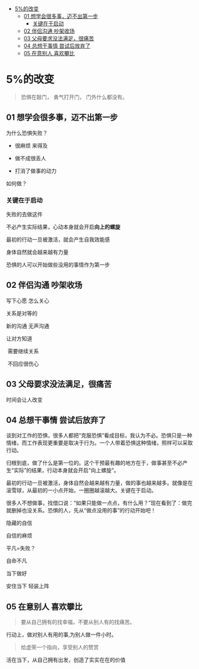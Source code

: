 
- [5%的改变](#5的改变)
  - [01 想学会很多事，迈不出第一步](#01-想学会很多事迈不出第一步)
    - [关键在于启动](#关键在于启动)
  - [02 伴侣沟通 吵架收场](#02-伴侣沟通-吵架收场)
  - [03 父母要求没法满足，很痛苦](#03-父母要求没法满足很痛苦)
  - [04 总想干事情 尝试后放弃了](#04-总想干事情-尝试后放弃了)
  - [05 在意别人 喜欢攀比](#05-在意别人-喜欢攀比)


# 5%的改变



>恐惧在敲门，
勇气打开门，
门外什么都没有。


## 01 想学会很多事，迈不出第一步

为什么恐惧失败？

- 很麻烦 来得及 

- 做不成很丢人

- 打消了做事的动力

如何做？



###  关键在于启动

失败的去做这件

不必产生实际结果，心动本身就会开启**向上的螺旋**

最初的行动一旦被激活，就会产生自我效能感

身体自然就会越来越有力量



恐惧的人可以开始做些没用的事情作为第一步



## 02 伴侣沟通 吵架收场



写下心愿 怎么关心



关系是对等的



新的沟通 无声沟通



让对方知道

​	需要继续关系

​	不回应很伤心



## 03 父母要求没法满足，很痛苦



时间会让人改变



## 04 总想干事情 尝试后放弃了



谈到对工作的恐惧，很多人都把“克服恐惧”看成目标，我认为不必。恐惧只是一种情绪，而工作表现更重要是取决于行为。一个人带着恐惧这种情绪，照样可以采取行动。



归根到底，做了什么是第一位的。这个干预最有趣的地方在于，做事甚至不必产生“实际”的结果，行动本身就会开启“向上螺旋”。



最初的行动一旦被激活，身体自然会越来越有力量，做的事也越来越多。就像是在滚雪球，从最初的一小点开始，一圈圈越滚越大。关键在于启动。



很多人不想做事，找借口说：“如果只能做一点点，有什么用？”现在看到了：做完就删掉也没关系。恐惧的人，先从“做点没用的事”的行动开始吧！





隐藏的自信

自信的麻烦



平凡=失败？

自命不凡

当下做好

安住当下 轻装上阵



## 05 在意别人 喜欢攀比


> 要从自己拥有的找幸福，不要从别人有的找痛苦。

行动上，做对别人有用的事,为别人做一件小时。


>给虚荣一个指向，享受别人的赞赏

活在当下，从自己拥有出发，创造了实实在在的价值





